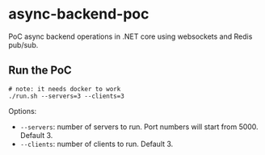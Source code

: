 # async-backend-poc
PoC async backend operations in .NET core using websockets and Redis pub/sub.

## Run the PoC

```
# note: it needs docker to work
./run.sh --servers=3 --clients=3
```
Options:
* `--servers`: number of servers to run. Port numbers will start from 5000. Default 3.
* `--clients`: number of clients to run. Default 3.
